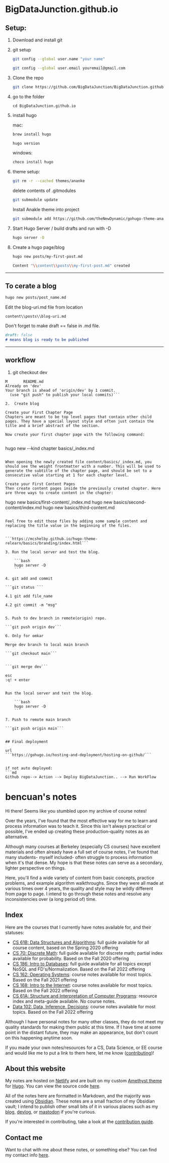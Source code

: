 # BigDataJunction.github.io
## Setup:

1. Download and install git 
2. git setup 
    ```bash
    git config --global user.name "your name"
    ```
    ```bash
    git config --global user.email youremail@gmail.com
    ```

3. Clone the repo
    ```bash
    git clone https://github.com/BigDataJunction/BigDataJunction.github.io.git
    ```

4. go to the folder 
    ```shell
    cd BigDataJunction.github.io
    ```
5. install  hugo 

    mac:
    ```bash 
    brew install hugo
    
    hugo version

    ```
    windows:
    ```bash 
    choco install hugo
    ```

6. theme setup:
    ```bash 
    git rm -r --cached themes/ananke
    ```
    <!-- ```rm -rf themes/ananke``` -->
    delete contents of .gitmodules 
    ```bash
    git submodule update
    ```

    Install Anakle theme into project  
    ```bash 
    git submodule add https://github.com/theNewDynamic/gohugo-theme-ananke.git themes/ananke
    ```

7. Start Hugo Server / build drafts and run with -D
    ```bash 
    hugo server -D
    ```

8. Create a hugo page/blog
    ```bash 
    hugo new posts/my-first-post.md
    ```

    ```bash 
    Content "\\content\\posts\\my-first-post.md" created
    ```
--------------------------------------------------------------------------
## To cerate a blog 
```bash 
hugo new posts/post_name.md
```

Edit the blog-uri.md file from location 
```nash 
content\\posts\\blog-uri.md
```

Don't forget to make draft == false in .md file.
```md
draft: false
# means blog is ready to be published
```

--------------------------------------------------------------------------


## workflow

1. git checkout dev

```kumarom@KUMARs-Air-2 BigDataJunction.github.io % git checkout dev
M       README.md
Already on 'dev'
Your branch is ahead of 'origin/dev' by 1 commit.
  (use "git push" to publish your local commits)```

2.  Create blog

Create your First Chapter Page
Chapters are meant to be top level pages that contain other child pages. They have a special layout style and often just contain the title and a brief abstract of the section.

Now create your first chapter page with the following command:


```
hugo new --kind chapter basics/_index.md
```

When opening the newly created file content/basics/_index.md, you should see the weight frontmatter with a number. This will be used to generate the subtitle of the chapter page, and should be set to a consecutive value starting at 1 for each chapter level.

Create your First Content Pages
Then create content pages inside the previously created chapter. Here are three ways to create content in the chapter:

```
hugo new basics/first-content/_index.md
hugo new basics/second-content/index.md
hugo new basics/third-content.md
```

Feel free to edit those files by adding some sample content and replacing the title value in the beginning of the files.


```https://mcshelby.github.io/hugo-theme-relearn/basics/branding/index.html```

3. Run the local server and test the blog.

    ```bash 
    hugo server -D
    ```

4. git add and commit

```git status ```

4.1 git add file_name

4.2 git commit -m "msg"


5. Push to dev branch in remote(origin) repo.

```git push origin dev```

6. Only for omkar

Merge dev branch to local main branch

```git checkout main```


```git merge dev```

esc 
:q! + enter


Run the local server and test the blog.

    ```bash 
    hugo server -D
    ```

7. Push to remote main branch

```git push origin main```


## Final deployment 

url
```https://gohugo.io/hosting-and-deployment/hosting-on-github/```


if not auto deployed:
```md
Github repo--> Action --> Deploy BigDataJunction.. --> Run WorkFlow
```


# bencuan's notes

Hi there! Seems like you stumbled upon my archive of course notes! 

Over the years, I've found that the most effective way for me to learn and process information was to teach it. Since this isn't always practical or possible, I've ended up creating these production-quality notes as an alternative.

Although many courses at Berkeley (especially CS courses) have excellent materials and often already have a full set of course notes, I've found that many students- myself included- often struggle to process information when it's that dense. My hope is that these notes can serve as a secondary, lighter perspective on things. 

Here, you'll find a wide variety of content from basic concepts, practice problems, and example algorithm walkthroughs. Since they were all made at various times over 4 years, the quality and style may be wildly different from page to page. I intend to go through these notes and resolve any inconsistencies over (a long period of) time.

## Index

Here are the courses that I currently have notes available for, and their statuses:

 - [CS 61B: Data Structures and Algorithms](https://notes.bencuan.me/cs61b/): full guide available for all course content, based on the Spring 2020 offering
 - [CS 70: Discrete Math](https://notes.bencuan.me/cs70/): full guide available for discrete math; partial index available for probability. Based on the Fall 2020 offering
 - [CS 186: Intro to Databases](https://notes.bencuan.me/cs186/): full guide available for all topics except NoSQL and FD's/Normalization. Based on the Fall 2022 offering
 - [CS 162: Operating Systems](https://notes.bencuan.me/cs162/): course notes available for most topics. Based on the Fall 2021 offering
 - [CS 168: Intro to the Internet](https://notes.bencuan.me/cs168/): course notes available for most topics. Based on the Fall 2022 offering
 - [CS 61A: Structure and Interpretation of Computer Programs](https://notes.bencuan.me/cs61a/): resource index and meta-guide available. No course notes.
 - [Data 102: Data, Inference, Decisions](https://notes.bencuan.me/data102/): course notes available for most topics. Based on the Fall 2022 offering

Although I have personal notes for many other classes, they do not meet my quality standards for making them public at this time. If I have time at some point in the distant future, they may make an appearance, but don't count on this happening anytime soon.

If you made your own notes/resources for a CS, Data Science, or EE course and would like me to put a link to them here, let me know ([contributing](https://notes.bencuan.me/contributing))!

## About this website

My notes are hosted on [Netlify](https://www.netlify.com/) and are built on my custom [Amethyst theme](https://github.com/64bitpandas/amethyst) for [Hugo](https://https://gohugo.io/). You can view the source code [here](https://github.com/64bitpandas/notes).

All of the notes here are formatted in Markdown, and the majority was created using [Obsidian](https://obsidian.md/). These notes are a small fraction of my Obsidian vault; I intend to publish other small bits of it in various places such as my [blog](https://blog.bencuan.me), [devlog](https://devlog.bencuan.me), or [mastodon](https://hachyderm.io/@bencuan) if you're curious.

If you're interested in contributing, take a look at the [contribution guide](https://notes.bencuan.me/contributing).

## Contact me

Want to chat with me about these notes, or something else? You can find my contact info [here](https://bencuan.me/contact).